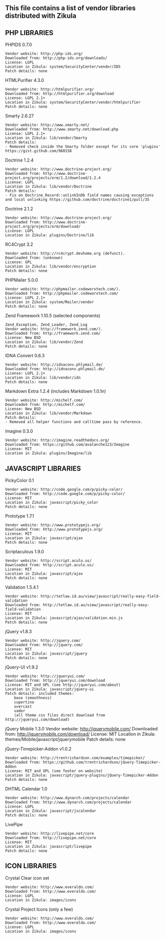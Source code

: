 This file contains a list of vendor libraries distributed with Zikula
---------------------------------------------------------------------

PHP LIBRARIES
-------------

PHPIDS 0.7.0

    Vendor website: http://php-ids.org/
    Downloaded from: http://php-ids.org/downloads/
    License: LGPL
    Location in Zikula: system/SecurityCenter/vendor/IDS
    Patch details: none

HTMLPurifier 4.3.0

    Vendor website: http://htmlpurifier.org/
    Downloaded from: http://htmlpurifier.org/download
    License: LGPL 2.1+
    Location in Zikula: system/SecurityCenter/vendor/htmlpurifier
    Patch details: none

Smarty 2.6.27

    Vendor website: http://www.smarty.net/
    Downloaded from: http://www.smarty.net/download.php
    License: LGPL 2.1+
    Location in Zikula: lib/vendor/Smarty
    Patch details:
    - Removed check inside the Smarty folder except for its core 'plugins' https://gist.github.com/960158

Doctrine 1.2.4

    Vendor website: http://www.doctrine-project.org/
    Downloaded from: http://www.doctrine-project.org/projects/orm/1.2/download/1.2.4
    License: LGPL
    Location in Zikula: lib/vendor/Doctrine
    Patch details:
    - Fix on Doctrine_Record::unlinkInDb field names causing exceptions and local unlinking https://github.com/doctrine/doctrine1/pull/35

Doctrine 2.1.2

    Vendor website: http://www.doctrine-project.org/
    Downloaded from: http://www.doctrine-project.org/projects/orm/download/
    License: LGPL
    Location in Zikula: plugins/Doctrine/lib

RC4Crypt 3.2

    Vendor website: http://rc4crypt.devhome.org (defunct).
    Downloaded from: (unknown)
    License: GPL
    Location in Zikula: lib/vendor/encryption
    Patch details: none

PHPMailer 5.0.0

    Vendor website: http://phpmailer.codeworxtech.com/).
    Downloaded from: http://phpmailer.codeworxtech.com/
    License: LGPL 2.1+
    Location in Zikula: system/Mailer/vendor
    Patch details: none

Zend Framework 1.10.5 (selected components)

    Zend_Exception, Zend_Loader, Zend_Log
    Vendor website: http://framework.zend.com/).
    Downloaded from: http://framework.zend.com/
    License: New BSD
    Location in Zikula: lib/vendor/Zend
    Patch details: none

IDNA Convert 0.6.3

    Vendor website: http://idnaconv.phlymail.de/
    Downloaded from: http://idnaconv.phlymail.de/
    License: LGPL 2.1+
    Location in Zikula: lib/vendor/idn
    Patch details: none

Markdown Extra 1.2.4 (includes Markdown 1.0.1n)

    Vendor website: http://michelf.com/
    Downloaded from: http://michelf.com/
    License: New BSD
    Location in Zikula: lib/vendor/Markdown
    Patch details:
    - Removed all helper functions and calltime pass by reference.

Imagine 0.3.0

    Vendor website: http://imagine.readthedocs.org/
    Downloaded from: https://github.com/avalanche123/Imagine
    License: MIT
    Location in Zikula: plugins/Imagine/lib


JAVASCRIPT LIBRARIES
--------------------

PickyColor 0.1

    Vendor website: http://code.google.com/p/picky-color/
    Downloaded from: http://code.google.com/p/picky-color/
    License: MIT
    Location in Zikula: javascript/picky_color
    Patch details: none

Prototype 1.7.1

    Vendor website: http://www.prototypejs.org/
    Downloaded from: http://www.prototypejs.org/
    License: MIT
    Location in Zikula: javascript/ajax
    Patch details: none

Scriptaculous 1.9.0

    Vendor website: http://script.aculo.us/
    Downloaded from: http://script.aculo.us/
    License: MIT
    Location in Zikula: javascript/ajax
    Patch details: none

Validation 1.5.4.1

    Vendor website: http://tetlaw.id.au/view/javascript/really-easy-field-validation
    Downloaded from: http://tetlaw.id.au/view/javascript/really-easy-field-validation
    License: MIT
    Location in Zikula: javascript/ajax/validation.min.js
    Patch details: none

jQuery v1.8.3

    Vendor website: http://jquery.com/
    Downloaded from: http://jquery.com/
    License: MIT
    Location in Zikula: javascript/jquery
    Patch details: none

jQuery-UI v1.9.2

    Vendor website: http://jqueryui.com/
    Downloaded from: http://jqueryui.com/download
    License: MIT and GPL (see http://jqueryui.com/about)
    Location in Zikula: javascript/jquery-ui
    Patch details: included themes:
        base (smoothness)
        cupertino
        overcast
        vader
        (all theme css files direct download from http://jqueryui.com/download)

jQuery Mobile 1.3.0
    Vendor website: http://jquerymobile.com/
    Downloaded from: http://jquerymobile.com/download/
    License: MIT
    Location in Zikula: themes/Mobile/javascript/jquerymobile
    Patch details: none

jQuery-Timepicker-Addon v1.0.2

    Vendor website: http://trentrichardson.com/examples/timepicker/
    Downloaded from: https://github.com/trentrichardson/jQuery-Timepicker-Addon
    License: MIT and GPL (see footer on website)
    Location in Zikula: javascript/jquery-plugins/jQuery-Timepicker-Addon
    Patch details: none

DHTML Calendar 1.0

    Vendor website: http://www.dynarch.com/projects/calendar
    Downloaded from: http://www.dynarch.com/projects/calendar
    License: LGPL
    Location in Zikula: javascript/jscalendar
    Patch details: none

LivePipe

    Vendor website: http://livepipe.net/core
    Downloaded from: http://livepipe.net/core
    License: MIT
    Location in Zikula: javascript/livepipe
    Patch details: none


ICON LIBRARIES
--------------

Crystal Clear icon set

    Vendor website: http://www.everaldo.com/
    Downloaded from: http://www.everaldo.com/
    License: LGPL
    Location in Zikula: images/icons

Crystal Project Icons (only a few)

    Vendor website: http://www.everaldo.com/
    Downloaded from: http://www.everaldo.com/
    License: LGPL
    Location in Zikula: images/icons
